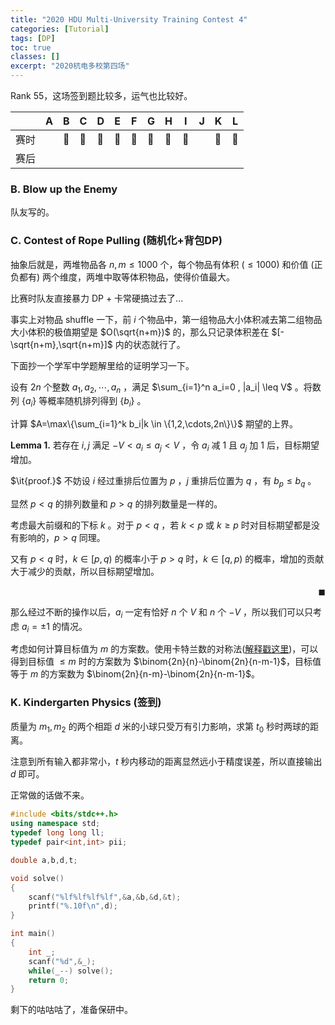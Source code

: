 ```yaml
---
title: "2020 HDU Multi-University Training Contest 4"
categories: [Tutorial]
tags: [DP]
toc: true
classes: []
excerpt: "2020杭电多校第四场"
---
```




Rank 55，这场签到题比较多，运气也比较好。




|      | A    | B    | C         | D         | E         | F       | G      | H     | I         | J         | K       | L    |
| ---- | ---- | ---- | --------- | --------- | --------- | ------- | ------ | --------- | --------- | ------- | ---- | ---- |
| 赛时 |      |  :balloon:   | :balloon: | :balloon: | :balloon: | :eyes: | :balloon: | :eyes: | :eyes: |  | :balloon: | :balloon: |
| 赛后 |      |      |           |           |           |         |        |        |           |           |         |      |



### B. Blow up the Enemy 

队友写的。



### C. Contest of Rope Pulling (随机化+背包DP)

抽象后就是，两堆物品各 $n,m \leq 1000$ 个，每个物品有体积 ($\leq 1000$) 和价值 (正负都有) 两个维度，两堆中取等体积物品，使得价值最大。

比赛时队友直接暴力 $\text{DP}$ + 卡常硬搞过去了... 

事实上对物品 $\text{shuffle}$ 一下，前 $i$ 个物品中，第一组物品大小体积减去第二组物品大小体积的极值期望是 $O(\sqrt{n+m})$ 的，那么只记录体积差在 $[-\sqrt{n+m},\sqrt{n+m}]$ 内的状态就行了。

下面抄一个学军中学题解里给的证明学习一下。



设有 $2n$ 个整数 $a_1,a_2,\cdots,a_n$ ，满足 $\sum_{i=1}^n a_i=0 , |a_i| \leq V$ 。将数列 $\{a_i\}$ 等概率随机排列得到 $\{b_i\}$ 。

计算 $A=\max\{\sum_{i=1}^k b_i|k \in \{1,2,\cdots,2n\}\}$ 期望的上界。



$\textbf{Lemma 1.}$  若存在 $i,j$ 满足 $-V \lt a_i \leq a_j \lt V$ ，令 $a_i$ 减 $1$ 且 $a_j$ 加 $1$ 后，目标期望增加。

$\it{proof.}$    不妨设 $i$ 经过重排后位置为 $p$ ，$j$ 重排后位置为 $q$ ，有 $b_p \leq b_q$ 。

显然 $p \lt q$ 的排列数量和 $p \gt q$ 的排列数量是一样的。

考虑最大前缀和的下标 $k$ 。对于 $p \lt q$ ，若 $k \lt p$ 或 $k \geq p$ 时对目标期望都是没有影响的，$p \gt q$ 同理。

又有 $p \lt q$ 时，$k \in [p,q)$ 的概率小于 $p \gt q$ 时，$k \in [q,p)$ 的概率，增加的贡献大于减少的贡献，所以目标期望增加。

<div align="right">◼</div>  

那么经过不断的操作以后，$a_i$ 一定有恰好 $n$ 个 $V$ 和 $n$ 个 $-V$ ，所以我们可以只考虑 $a_i=\pm 1$ 的情况。

考虑如何计算目标值为 $m$ 的方案数。使用卡特兰数的对称法([解释戳这里](https://www.cnblogs.com/Tyouchie/p/11711540.html))，可以得到目标值 $\leq m$ 时的方案数为 $\binom{2n}{n}-\binom{2n}{n-m-1}$，目标值等于 $m$ 的方案数为 $\binom{2n}{n-m}-\binom{2n}{n-m-1}$。



### K. Kindergarten Physics (签到)

质量为 $m_1,m_2$ 的两个相距 $d$ 米的小球只受万有引力影响，求第 $t_0$ 秒时两球的距离。

注意到所有输入都非常小，$t$ 秒内移动的距离显然远小于精度误差，所以直接输出 $d$ 即可。

正常做的话做不来。

```cpp
#include <bits/stdc++.h>
using namespace std;
typedef long long ll;
typedef pair<int,int> pii;

double a,b,d,t;

void solve()
{
    scanf("%lf%lf%lf%lf",&a,&b,&d,&t);
    printf("%.10f\n",d);
}

int main()
{
    int _;
    scanf("%d",&_);
    while(_--) solve();
    return 0;
}
```



剩下的咕咕咕了，准备保研中。
